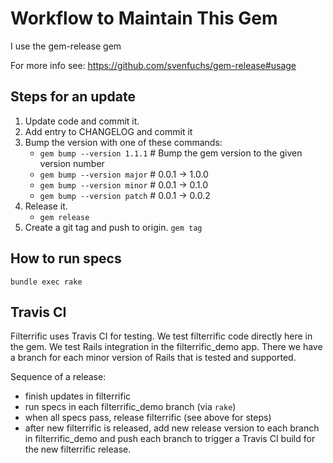 # Workflow to Maintain This Gem

I use the gem-release gem

For more info see: https://github.com/svenfuchs/gem-release#usage



## Steps for an update

1. Update code and commit it.
2. Add entry to CHANGELOG and commit it
3. Bump the version with one of these commands:
   * `gem bump --version 1.1.1` # Bump the gem version to the given version number
   * `gem bump --version major` # 0.0.1 -> 1.0.0
   * `gem bump --version minor` # 0.0.1 -> 0.1.0
   * `gem bump --version patch` # 0.0.1 -> 0.0.2
4. Release it.
   * `gem release`
5. Create a git tag and push to origin.
   `gem tag`



## How to run specs

`bundle exec rake`



## Travis CI

Filterrific uses Travis CI for testing. We test filterrific code directly here
in the gem. We test Rails integration in the filterrific_demo app. There we have
a branch for each minor version of Rails that is tested and supported.

Sequence of a release:

* finish updates in filterrific
* run specs in each filterrific_demo branch (via `rake`)
* when all specs pass, release filterrific (see above for steps)
* after new filterrific is released, add new release version to each branch in
  filterrific_demo and push each branch to trigger a Travis CI build for the
  new filterrific release.
